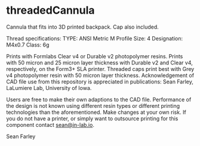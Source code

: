 # threadedCannula
Cannula that fits into 3D printed backpack. Cap also included.


Thread specifications: 
TYPE: ANSI Metric M Profile
Size: 4
Designation: M4x0.7
Class: 6g

Prints with Formlabs Clear v4 or Durable v2 photopolymer resins. Prints with 50 micron and 25 micron layer thickness with Durable v2 and Clear v4, respectively, on the Form3+ SLA printer. Threaded caps print best with Grey v4 photopolymer resin with 50 micron layer thickness. Acknowledgement of CAD file use from this repository is appreciated in publications: Sean Farley, LaLumiere Lab, University of Iowa.

Users are free to make their own adaptions to the CAD file. Performance of the design is not known using different resin types or different printing technologies than the aforementioned. Make changes at your own risk. If you do not have a printer, or simply want to outsource printing for this component contact sean@in-lab.io.

Sean Farley
